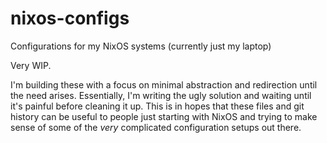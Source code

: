 # nixos-configs
Configurations for my NixOS systems (currently just my laptop)

Very WIP.

I'm building these with a focus on minimal abstraction and redirection until the need arises.
Essentially, I'm writing the ugly solution and waiting until it's painful before cleaning it up.
This is in hopes that these files and git history can be useful to people just starting with NixOS and trying to make sense of some of the _very_ complicated configuration setups out there.
